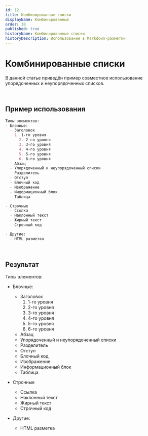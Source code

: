```yaml
---
id: 12
title: Комбинированные списки
displayName: Комбинированные
order: 30
published: true
historyName: Комбинированные списки
historyDescription: Использование в Markdown-разметки
---
```


# Комбинированные списки
В данной статье приведён пример совместное использование упорядоченных и неупорядоченных списков.

<br/>

## Пример использования

```md
Типы элементов:
- Блочные:
  - Заголовок
    1. 1-го уровня
      2. 2-го уровня
      3. 3-го уровня
      4. 4-го уровня
      5. 5-го уровня
      6. 6-го уровня
  - Абзац
  - Упорядоченный и неупорядоченный списки
  - Разделитель
  - Отступ
  - Блочный код
  - Изображение
  - Информационный блок
  - Таблица

- Строчные
  - Ссылка
  - Наклонный текст
  - Жирный текст
  - Строчный код

- Другие:
  - HTML разметка
```

<br/>

## Результат

Типы элементов:
- Блочные:
  - Заголовок
    1. 1-го уровня
    2. 2-го уровня
    3. 3-го уровня
    4. 4-го уровня
    5. 5-го уровня
    6. 6-го уровня
  - Абзац
  - Упорядоченный и неупорядоченный списки
  - Разделитель
  - Отступ
  - Блочный код
  - Изображение
  - Информационный блок
  - Таблица

- Строчные
  - Ссылка
  - Наклонный текст
  - Жирный текст
  - Строчный код

- Другие:
  - HTML разметка
